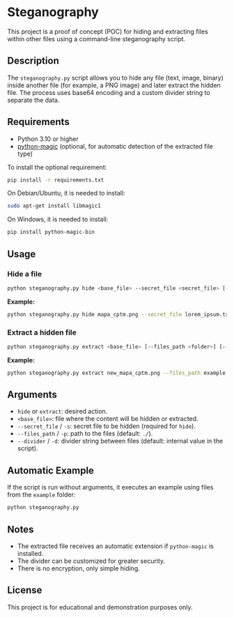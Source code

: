 # Steganography

This project is a proof of concept (POC) for hiding and extracting files within other files using a command-line steganography script.

## Description

The `steganography.py` script allows you to hide any file (text, image, binary) inside another file (for example, a PNG image) and later extract the hidden file. The process uses base64 encoding and a custom divider string to separate the data.

## Requirements

- Python 3.10 or higher
- [python-magic](https://pypi.org/project/python-magic/) (optional, for automatic detection of the extracted file type)

To install the optional requirement:

```bash
pip install -r requirements.txt
```

On Debian/Ubuntu, it is needed to install:

```bash
sudo apt-get install libmagic1
```

On Windows, it is needed to install:

```bash
pip install python-magic-bin
```

## Usage

### Hide a file

```bash
python steganography.py hide <base_file> --secret_file <secret_file> [--files_path <folder>] [--divider <divider>]
```

**Example:**

```bash
python steganography.py hide mapa_cptm.png --secret_file lorem_ipsum.txt --files_path example
```

### Extract a hidden file

```bash
python steganography.py extract <base_file> [--files_path <folder>] [--divider <divider>]
```

**Example:**

```bash
python steganography.py extract new_mapa_cptm.png --files_path example
```

## Arguments

- `hide` or `extract`: desired action.
- `<base_file>`: file where the content will be hidden or extracted.
- `--secret_file` / `-s`: secret file to be hidden (required for `hide`).
- `--files_path` / `-p`: path to the files (default: `./`).
- `--divider` / `-d`: divider string between files (default: internal value in the script).

## Automatic Example

If the script is run without arguments, it executes an example using files from the `example` folder:

```bash
python steganography.py
```

## Notes

- The extracted file receives an automatic extension if `python-magic` is installed.
- The divider can be customized for greater security.
- There is no encryption, only simple hiding.

## License

This project is for educational and demonstration purposes only.
